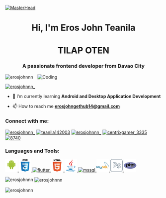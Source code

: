 [![MasterHead](https://share.creavite.co/NfXzoS1l3wOwxcvf.gif)](https://rishavchanda.io)
<h1 align="center">Hi, I'm Eros John Teanila</h1>
<h1 align="center">TILAP OTEN</h1>
<h3 align="center">A passionate frontend developer from Davao City</h3>
<img align="right" alt="Coding" width="400" src="https://i.pinimg.com/originals/81/17/8b/81178b47a8598f0c81c4799f2cdd4057.gif">


<p align="left"> <img src="https://komarev.com/ghpvc/?username=erosjohnnn&label=Profile%20views&color=0e75b6&style=flat" alt="erosjohnnn" /> </p>

<p align="left"> <a href="https://twitter.com/erosjohnnn_" target="blank"><img src="https://img.shields.io/twitter/follow/erosjohnnn_?logo=twitter&style=for-the-badge" alt="erosjohnnn_" /></a> </p>

- 🌱 I’m currently learning **Android and Desktop Application Development**

- 📫 How to reach me **erosjohngethub14@gmail.com**

<h3 align="left">Connect with me:</h3>
<p align="left">
<a href="https://twitter.com/erosjohnnn_" target="blank"><img align="center" src="https://raw.githubusercontent.com/rahuldkjain/github-profile-readme-generator/master/src/images/icons/Social/twitter.svg" alt="erosjohnnn_" height="30" width="40" /></a>
<a href="https://fb.com/teanila142003" target="blank"><img align="center" src="https://raw.githubusercontent.com/rahuldkjain/github-profile-readme-generator/master/src/images/icons/Social/facebook.svg" alt="teanila142003" height="30" width="40" /></a>
<a href="https://instagram.com/erosjohnnn_" target="blank"><img align="center" src="https://raw.githubusercontent.com/rahuldkjain/github-profile-readme-generator/master/src/images/icons/Social/instagram.svg" alt="erosjohnnn_" height="30" width="40" /></a>
<a href="https://www.youtube.com/c/centrixgamer_" target="blank"><img align="center" src="https://raw.githubusercontent.com/rahuldkjain/github-profile-readme-generator/master/src/images/icons/Social/youtube.svg" alt="centrixgamer_3335" height="30" width="40" /></a>
<a href="https://discord.gg/8740" target="blank"><img align="center" src="https://raw.githubusercontent.com/rahuldkjain/github-profile-readme-generator/master/src/images/icons/Social/discord.svg" alt="8740" height="30" width="40" /></a>
</p>

<h3 align="left">Languages and Tools:</h3>
<p align="left"> <a href="https://developer.android.com" target="_blank" rel="noreferrer"> <img src="https://raw.githubusercontent.com/devicons/devicon/master/icons/android/android-original-wordmark.svg" alt="android" width="40" height="40"/> </a> <a href="https://www.w3schools.com/css/" target="_blank" rel="noreferrer"> <img src="https://raw.githubusercontent.com/devicons/devicon/master/icons/css3/css3-original-wordmark.svg" alt="css3" width="40" height="40"/> </a> <a href="https://flutter.dev" target="_blank" rel="noreferrer"> <img src="https://www.vectorlogo.zone/logos/flutterio/flutterio-icon.svg" alt="flutter" width="40" height="40"/> </a> <a href="https://www.w3.org/html/" target="_blank" rel="noreferrer"> <img src="https://raw.githubusercontent.com/devicons/devicon/master/icons/html5/html5-original-wordmark.svg" alt="html5" width="40" height="40"/> </a> <a href="https://www.java.com" target="_blank" rel="noreferrer"> <img src="https://raw.githubusercontent.com/devicons/devicon/master/icons/java/java-original.svg" alt="java" width="40" height="40"/> </a> <a href="https://www.microsoft.com/en-us/sql-server" target="_blank" rel="noreferrer"> <img src="https://www.svgrepo.com/show/303229/microsoft-sql-server-logo.svg" alt="mssql" width="40" height="40"/> </a> <a href="https://www.mysql.com/" target="_blank" rel="noreferrer"> <img src="https://raw.githubusercontent.com/devicons/devicon/master/icons/mysql/mysql-original-wordmark.svg" alt="mysql" width="40" height="40"/> </a> <a href="https://www.photoshop.com/en" target="_blank" rel="noreferrer"> <img src="https://raw.githubusercontent.com/devicons/devicon/master/icons/photoshop/photoshop-line.svg" alt="photoshop" width="40" height="40"/> </a> <a href="https://www.php.net" target="_blank" rel="noreferrer"> <img src="https://raw.githubusercontent.com/devicons/devicon/master/icons/php/php-original.svg" alt="php" width="40" height="40"/> </a> </p>

<p><img align="left" src="https://github-readme-stats.vercel.app/api/top-langs?username=erosjohnnn&show_icons=true&locale=en&layout=compact" alt="erosjohnnn" /></p>

<p>&nbsp;<img align="center" src="https://github-readme-stats.vercel.app/api?username=erosjohnnn&show_icons=true&locale=en" alt="erosjohnnn" /></p>

<p><img align="center" src="https://github-readme-streak-stats.herokuapp.com/?user=erosjohnnn&" alt="erosjohnnn" /></p>
